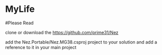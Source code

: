 # MyLife

#Please Read

clone or download the https://github.com/prime31/Nez

add the Nez.Portable/Nez.MG38.csproj project to your solution and add a reference to it in your main project
